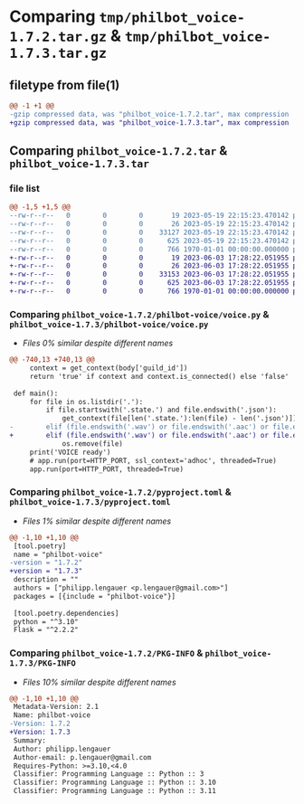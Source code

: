 # Comparing `tmp/philbot_voice-1.7.2.tar.gz` & `tmp/philbot_voice-1.7.3.tar.gz`

## filetype from file(1)

```diff
@@ -1 +1 @@
-gzip compressed data, was "philbot_voice-1.7.2.tar", max compression
+gzip compressed data, was "philbot_voice-1.7.3.tar", max compression
```

## Comparing `philbot_voice-1.7.2.tar` & `philbot_voice-1.7.3.tar`

### file list

```diff
@@ -1,5 +1,5 @@
--rw-r--r--   0        0        0       19 2023-05-19 22:15:23.470142 philbot_voice-1.7.2/philbot-voice/__init__.py
--rw-r--r--   0        0        0       26 2023-05-19 22:15:23.470142 philbot_voice-1.7.2/philbot-voice/__main__.py
--rw-r--r--   0        0        0    33127 2023-05-19 22:15:23.470142 philbot_voice-1.7.2/philbot-voice/voice.py
--rw-r--r--   0        0        0      625 2023-05-19 22:15:23.470142 philbot_voice-1.7.2/pyproject.toml
--rw-r--r--   0        0        0      766 1970-01-01 00:00:00.000000 philbot_voice-1.7.2/PKG-INFO
+-rw-r--r--   0        0        0       19 2023-06-03 17:28:22.051955 philbot_voice-1.7.3/philbot-voice/__init__.py
+-rw-r--r--   0        0        0       26 2023-06-03 17:28:22.051955 philbot_voice-1.7.3/philbot-voice/__main__.py
+-rw-r--r--   0        0        0    33153 2023-06-03 17:28:22.051955 philbot_voice-1.7.3/philbot-voice/voice.py
+-rw-r--r--   0        0        0      625 2023-06-03 17:28:22.051955 philbot_voice-1.7.3/pyproject.toml
+-rw-r--r--   0        0        0      766 1970-01-01 00:00:00.000000 philbot_voice-1.7.3/PKG-INFO
```

### Comparing `philbot_voice-1.7.2/philbot-voice/voice.py` & `philbot_voice-1.7.3/philbot-voice/voice.py`

 * *Files 0% similar despite different names*

```diff
@@ -740,13 +740,13 @@
     context = get_context(body['guild_id'])
     return 'true' if context and context.is_connected() else 'false'
 
 def main():
     for file in os.listdir('.'):
         if file.startswith('.state.') and file.endswith('.json'):
             get_context(file[len('.state.'):len(file) - len('.json')])
-        elif (file.endswith('.wav') or file.endswith('.aac') or file.endswith('.part')) and os.path.getmtime(file) + 60 * 60 * 24 < time_seconds():
+        elif (file.endswith('.wav') or file.endswith('.aac') or file.endswith('.part') or file.endswith('.ytdl')) and os.path.getmtime(file) + 60 * 60 * 24 < time_seconds():
             os.remove(file)
     print('VOICE ready')
     # app.run(port=HTTP_PORT, ssl_context='adhoc', threaded=True)
     app.run(port=HTTP_PORT, threaded=True)
```

### Comparing `philbot_voice-1.7.2/pyproject.toml` & `philbot_voice-1.7.3/pyproject.toml`

 * *Files 1% similar despite different names*

```diff
@@ -1,10 +1,10 @@
 [tool.poetry]
 name = "philbot-voice"
-version = "1.7.2"
+version = "1.7.3"
 description = ""
 authors = ["philipp.lengauer <p.lengauer@gmail.com>"]
 packages = [{include = "philbot-voice"}]
 
 [tool.poetry.dependencies]
 python = "^3.10"
 Flask = "^2.2.2"
```

### Comparing `philbot_voice-1.7.2/PKG-INFO` & `philbot_voice-1.7.3/PKG-INFO`

 * *Files 10% similar despite different names*

```diff
@@ -1,10 +1,10 @@
 Metadata-Version: 2.1
 Name: philbot-voice
-Version: 1.7.2
+Version: 1.7.3
 Summary: 
 Author: philipp.lengauer
 Author-email: p.lengauer@gmail.com
 Requires-Python: >=3.10,<4.0
 Classifier: Programming Language :: Python :: 3
 Classifier: Programming Language :: Python :: 3.10
 Classifier: Programming Language :: Python :: 3.11
```

